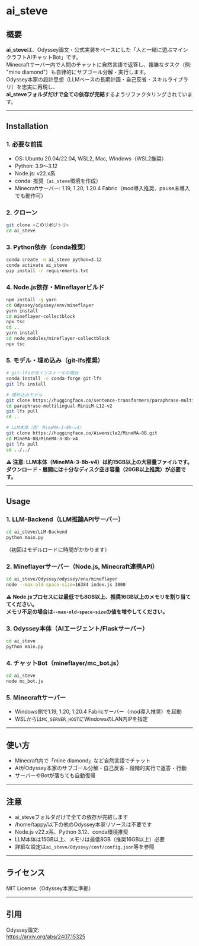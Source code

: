 # ai_steve

## 概要

**ai_steve**は、Odyssey論文・公式実装をベースにした「人と一緒に遊ぶマインクラフトAIチャットBot」です。  
Minecraftサーバー内で人間のチャットに自然言語で返答し、複雑なタスク（例: "mine diamond"）も自律的にサブゴール分解・実行します。  
Odyssey本家の設計思想（LLMベースの長期計画・自己反省・スキルライブラリ）を忠実に再現し、  
**ai_steveフォルダだけで全ての依存が完結**するようリファクタリングされています。

---

## Installation

### 1. 必要な前提

- OS: Ubuntu 20.04/22.04, WSL2, Mac, Windows（WSL2推奨）
- Python: 3.9〜3.12
- Node.js: v22.x系
- conda: 推奨（`ai_steve`環境を作成）
- Minecraftサーバー: 1.19, 1.20, 1.20.4 Fabric（mod導入推奨、pause未導入でも動作可）

### 2. クローン

```bash
git clone <このリポジトリ>
cd ai_steve
```

### 3. Python依存（conda推奨）

```bash
conda create -n ai_steve python=3.12
conda activate ai_steve
pip install -r requirements.txt
```

### 4. Node.js依存・Mineflayerビルド

```bash
npm install -g yarn
cd Odyssey/odyssey/env/mineflayer
yarn install
cd mineflayer-collectblock
npx tsc
cd ..
yarn install
cd node_modules/mineflayer-collectblock
npx tsc
```

### 5. モデル・埋め込み（git-lfs推奨）

```bash
# git-lfsが未インストールの場合
conda install -c conda-forge git-lfs
git lfs install

# 埋め込みモデル
git clone https://huggingface.co/sentence-transformers/paraphrase-multilingual-MiniLM-L12-v2.git
cd paraphrase-multilingual-MiniLM-L12-v2
git lfs pull
cd ..

# LLM本体（例: MineMA-3-8b-v4）
git clone https://huggingface.co/Aiwensile2/MineMA-8B.git
cd MineMA-8B/MineMA-3-8b-v4
git lfs pull
cd ../../
```

**⚠️ 注意: LLM本体（MineMA-3-8b-v4）は約15GB以上の大容量ファイルです。  
ダウンロード・展開には十分なディスク空き容量（20GB以上推奨）が必要です。**

---

## Usage

### 1. LLM-Backend（LLM推論APIサーバー）

```bash
cd ai_steve/LLM-Backend
python main.py
```
（初回はモデルロードに時間がかかります）

### 2. Mineflayerサーバー（Node.js, Minecraft連携API）

```bash
cd ai_steve/Odyssey/odyssey/env/mineflayer
node --max-old-space-size=16384 index.js 3000
```
**⚠️ Node.jsプロセスには最低でも8GB以上、推奨16GB以上のメモリを割り当ててください。  
メモリ不足の場合は`--max-old-space-size`の値を増やしてください。**

### 3. Odyssey本体（AIエージェント/Flaskサーバー）

```bash
cd ai_steve
python main.py
```

### 4. チャットBot（mineflayer/mc_bot.js）

```bash
cd ai_steve
node mc_bot.js
```

### 5. Minecraftサーバー

- Windows側で1.19, 1.20, 1.20.4 Fabricサーバー（mod導入推奨）を起動
- WSLからは`MC_SERVER_HOST`にWindowsのLAN内IPを指定

---

## 使い方

- Minecraft内で「mine diamond」など自然言語でチャット
- AIがOdyssey本家のサブゴール分解・自己反省・段階的実行で返答・行動
- サーバーやBotが落ちても自動復帰

---

## 注意

- ai_steveフォルダだけで全ての依存が完結します
- /home/tappy/以下の他のOdyssey本家リソースは不要です
- Node.js v22.x系、Python 3.12、conda環境推奨
- LLM本体は15GB以上、メモリは最低8GB（推奨16GB以上）必要
- 詳細な設定は`ai_steve/Odyssey/conf/config.json`等を参照

---

## ライセンス

MIT License（Odyssey本家に準拠）

---

## 引用

Odyssey論文:  
https://arxiv.org/abs/2407.15325
